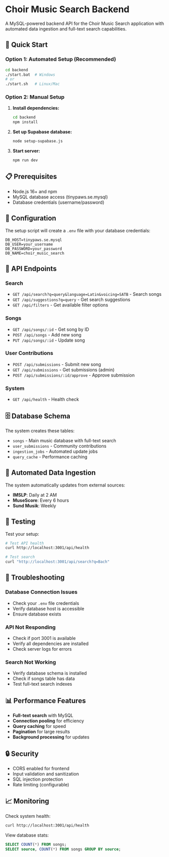 # Choir Music Search Backend

A MySQL-powered backend API for the Choir Music Search application with automated data ingestion and full-text search capabilities.

## 🚀 Quick Start

### Option 1: Automated Setup (Recommended)
```bash
cd backend
./start.bat  # Windows
# or
./start.sh   # Linux/Mac
```

### Option 2: Manual Setup

1. **Install dependencies:**
   ```bash
   cd backend
   npm install
   ```

2. **Set up Supabase database:**
   ```bash
   node setup-supabase.js
   ```

4. **Start server:**
   ```bash
   npm run dev
   ```

## 📋 Prerequisites

- Node.js 16+ and npm
- MySQL database access (tinypaws.se.mysql)
- Database credentials (username/password)

## 🔧 Configuration

The setup script will create a `.env` file with your database credentials:

```env
DB_HOST=tinypaws.se.mysql
DB_USER=your_username
DB_PASSWORD=your_password
DB_NAME=choir_music_search
```

## 📡 API Endpoints

### Search
- `GET /api/search?q=query&language=Latin&voicing=SATB` - Search songs
- `GET /api/suggestions?q=query` - Get search suggestions
- `GET /api/filters` - Get available filter options

### Songs
- `GET /api/songs/:id` - Get song by ID
- `POST /api/songs` - Add new song
- `PUT /api/songs/:id` - Update song

### User Contributions
- `POST /api/submissions` - Submit new song
- `GET /api/submissions` - Get submissions (admin)
- `POST /api/submissions/:id/approve` - Approve submission

### System
- `GET /api/health` - Health check

## 🗄️ Database Schema

The system creates these tables:
- `songs` - Main music database with full-text search
- `user_submissions` - Community contributions
- `ingestion_jobs` - Automated update jobs
- `query_cache` - Performance caching

## 🔄 Automated Data Ingestion

The system automatically updates from external sources:
- **IMSLP**: Daily at 2 AM
- **MuseScore**: Every 6 hours  
- **Sund Musik**: Weekly

## 🧪 Testing

Test your setup:
```bash
# Test API health
curl http://localhost:3001/api/health

# Test search
curl "http://localhost:3001/api/search?q=Bach"
```

## 🐛 Troubleshooting

### Database Connection Issues
- Check your `.env` file credentials
- Verify database host is accessible
- Ensure database exists

### API Not Responding
- Check if port 3001 is available
- Verify all dependencies are installed
- Check server logs for errors

### Search Not Working
- Verify database schema is installed
- Check if songs table has data
- Test full-text search indexes

## 📊 Performance Features

- **Full-text search** with MySQL
- **Connection pooling** for efficiency
- **Query caching** for speed
- **Pagination** for large results
- **Background processing** for updates

## 🔒 Security

- CORS enabled for frontend
- Input validation and sanitization
- SQL injection protection
- Rate limiting (configurable)

## 📈 Monitoring

Check system health:
```bash
curl http://localhost:3001/api/health
```

View database stats:
```sql
SELECT COUNT(*) FROM songs;
SELECT source, COUNT(*) FROM songs GROUP BY source;
```


